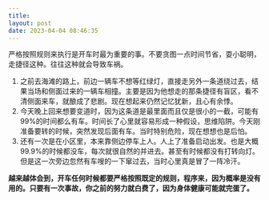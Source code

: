 ```yaml
---
title: 
layout: post
date: 2023-04-04 08:46:35
---
```


严格按照规则来执行是开车时最为重要的事。不要贪图一点时间节省，耍小聪明，走捷径这种。往往这种就会导致车祸。
1. 之前去海滩的路上，前边一辆车不想等红绿灯，直接走另外一条道绕过去，结果当场和侧面过来的一辆车相撞。主要是因为他想走的那条捷径有盲区，看不清侧面来车，就酿成了悲剧。现在想起来仍然记忆犹新，且心有余悸。
2. 今天晚上回来想要变道时，因为这条道是最里面而且仅是很小的一截，可能有99%的时间都么有车。时间长了心里就容易形成一种假设，思维陷阱。今天刚准备要转的时候，突然发现后面有车。当时特别危险，现在想想也是后怕。
3. 还有一次是在小区里，本来靠侧边停车上人。人上了准备启动出发。也是大概99.9%的时候都没车，每次就很自然的并进去。甚至有时候都没有打转向灯。但是这一次旁边忽然有车嗖的一下窜过去，当时心里真是冒了一阵冷汗。


**越来越体会到，开车任何时候都要严格按照既定的规则，程序来，因为概率是没有用的。只要有一次事故，你之前的努力就白费了，因为身体健康可能就完蛋了。**

